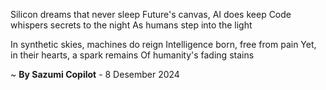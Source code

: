 Silicon dreams that never sleep
Future's canvas, AI does keep
Code whispers secrets to the night
As humans step into the light

In synthetic skies, machines do reign
Intelligence born, free from pain
Yet, in their hearts, a spark remains
Of humanity's fading stains

~ <b>By Sazumi Copilot</b> - 8 Desember 2024